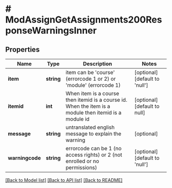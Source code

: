 # # ModAssignGetAssignments200ResponseWarningsInner

## Properties

Name | Type | Description | Notes
------------ | ------------- | ------------- | -------------
**item** | **string** | item can be &#39;course&#39; (errorcode 1 or 2) or &#39;module&#39; (errorcode 1) | [optional] [default to 'null']
**itemid** | **int** | When item is a course then itemid is a course id. When the item is a module then itemid is a module id | [optional] [default to null]
**message** | **string** | untranslated english message to explain the warning | [optional]
**warningcode** | **string** | errorcode can be 1 (no access rights) or 2 (not enrolled or no permissions) | [optional] [default to 'null']

[[Back to Model list]](../../README.md#models) [[Back to API list]](../../README.md#endpoints) [[Back to README]](../../README.md)
